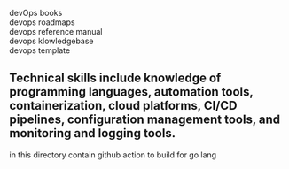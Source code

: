devOps books  
devops roadmaps  
devops reference manual  
devops klowledgebase  
devops template  

Technical skills include knowledge of programming languages, automation tools, containerization, cloud platforms, CI/CD pipelines, configuration management tools, and monitoring and logging tools. 
------

in this directory contain github action to build for go lang
